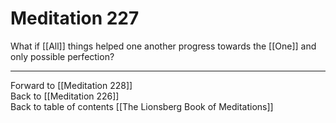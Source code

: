 # Meditation 227

What if [[All]] things helped one another progress towards the [[One]] and only possible perfection? 

___

Forward to [[Meditation 228]]  
Back to [[Meditation 226]]  
Back to table of contents [[The Lionsberg Book of Meditations]]  